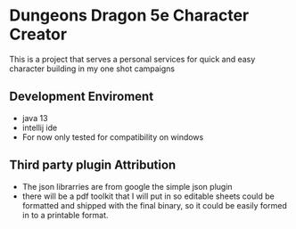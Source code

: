 # Dungeons Dragon 5e Character Creator
This is a project that serves a personal services for quick and easy character building in my one shot campaigns
## Development Enviroment
- java 13
- intellij ide
- For now only tested for compatibility on windows
## Third party plugin Attribution
- The json librarries are from google the simple json plugin
- there will be a pdf toolkit that I will put in so editable sheets could be formatted and shipped with the final binary, 
so it could be easily formed in to a printable format.
